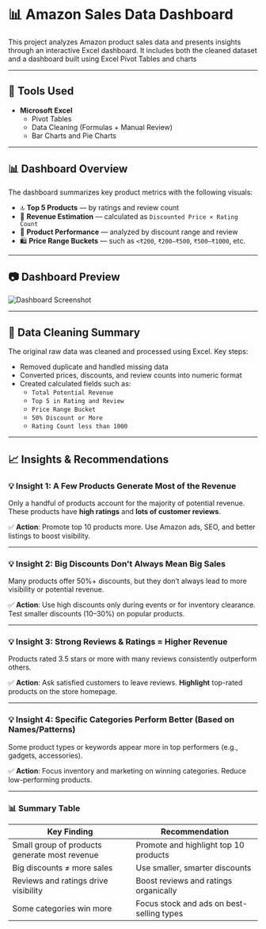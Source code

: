 # 📊 Amazon Sales Data Dashboard

This project analyzes Amazon product sales data and presents insights through an interactive Excel dashboard. It includes both the cleaned dataset and a dashboard built using Excel Pivot Tables and charts

---

## 🧰 Tools Used

- **Microsoft Excel**
  - Pivot Tables
  - Data Cleaning (Formulas + Manual Review)
  - Bar Charts and Pie Charts

---

## 📊 Dashboard Overview

The dashboard summarizes key product metrics with the following visuals:

- 🔝 **Top 5 Products** — by ratings and review count
- 💸 **Revenue Estimation** — calculated as `Discounted Price × Rating Count`
- 🎯 **Product Performance** — analyzed by discount range and review
- 🛍️ **Price Range Buckets** — such as `<₹200`, `₹200–₹500`, `₹500–₹1000`, etc.

---

## 📷 Dashboard Preview

![Dashboard Screenshot]()

---

## 🧹 Data Cleaning Summary

The original raw data was cleaned and processed using Excel. Key steps:

- Removed duplicate and handled missing data
- Converted prices, discounts, and review counts into numeric format
- Created calculated fields such as:
  - `Total Potential Revenue`
  - `Top 5 in Rating and Review`
  - `Price Range Bucket`
  - `50% Discount or More`
  - `Rating Count less than 1000`
---

## 📈 Insights & Recommendations

### 💡 Insight 1: A Few Products Generate Most of the Revenue

Only a handful of products account for the majority of potential revenue. These products have **high ratings** and **lots of customer reviews**.

✅ **Action**: Promote top 10 products more. Use Amazon ads, SEO, and better listings to boost visibility.

---

### 💡 Insight 2: Big Discounts Don't Always Mean Big Sales

Many products offer 50%+ discounts, but they don’t always lead to more visibility or potential revenue.

✅ **Action**: Use high discounts only during events or for inventory clearance. Test smaller discounts (10–30%) on popular products.

---

### 💡 Insight 3: Strong Reviews & Ratings = Higher Revenue

Products rated 3.5 stars or more with many reviews consistently outperform others.

✅ **Action**: Ask satisfied customers to leave reviews. **Highlight** top-rated products on the store homepage.

---

### 💡 Insight 4: Specific Categories Perform Better (Based on Names/Patterns)

Some product types or keywords appear more in top performers (e.g., gadgets, accessories).

✅ **Action**: Focus inventory and marketing on winning categories. Reduce low-performing products.

---

### 📊 Summary Table

| Key Finding | Recommendation |
|-------------|----------------|
| Small group of products generate most revenue | Promote and highlight top 10 products |
| Big discounts ≠ more sales | Use smaller, smarter discounts |
| Reviews and ratings drive visibility | Boost reviews and ratings organically |
| Some categories win more | Focus stock and ads on best-selling types 



